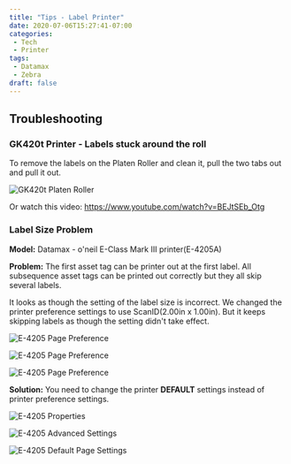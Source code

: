 ```yaml
---
title: "Tips - Label Printer"
date: 2020-07-06T15:27:41-07:00
categories:
 - Tech
 - Printer
tags:
 - Datamax
 - Zebra
draft: false
---
```


## Troubleshooting

### GK420t Printer - Labels stuck around the roll
To remove the labels on the Platen Roller and clean it, 
pull the two tabs out and pull it out.

![GK420t Platen Roller](/images/2020/GK420t-Roller.PNG)

Or watch this video: https://www.youtube.com/watch?v=BEJtSEb_Otg

### Label Size Problem
**Model:** Datamax - o'neil E-Class Mark III printer(E-4205A)

**Problem:**
The first asset tag can be printer out at the first label. 
All subsequence asset tags can be printed out correctly but they all skip several labels.

It looks as though the setting of the label size is incorrect. 
We changed the printer preference settings to use ScanID(2.00in x 1.00in).
But it keeps skipping labels as though the setting didn't take effect.

![E-4205 Page Preference](/images/2020/E-4205A_Page.jpg)

![E-4205 Page Preference](/images/2020/E-4205A_Graphics.jpg)

![E-4205 Page Preference](/images/2020/E-4205A_Stock.jpg)

 
**Solution:**
You need to change the printer **DEFAULT** settings instead of printer preference settings.

![E-4205 Properties](/images/2020/E-4205A_Properties.JPG)

![E-4205 Advanced Settings](/images/2020/E-4205A_Advanced.JPG)

![E-4205 Default Page Settings](/images/2020/E-4205A_Defaults_Page.JPG)


